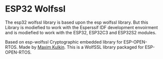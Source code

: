 # ESP32 Wolfssl
The esp32 wolfssl library is based upon the esp wolfssl library. But this Library is modiefied to work with the Esperssif IDF development envoirment and is modiefied to work with the ESP32, ESP32C3 and ESP32S2 modules.

Based on esp-wolfssl Cryptographic embedded library for ESP-OPEN-RTOS. Made by [Maxim Kulkin](https://github.com/maximkulkin). This is a WolfSSL library packaged for ESP-OPEN-RTOS.
